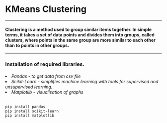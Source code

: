 <h1>KMeans Clustering</h1>
<hr>
<h4>Clustering is a method used to group similar items together. In simple terms, it takes a set of data points and divides them into groups, called clusters, where points in the same group are more similar to each other than to points in other groups.</h4>
<hr>
<h3>Installation of required libraries.</h3>
<h6>
<li>Pandas - to get data from csv file</li>
<li>Scikit-Learn - simplifies machine learning with tools for supervised and unsupervised learning.</li>
<li>Matplotlib - visualisation of graphs</li>
</h6>


    pip install pandas
    pip install scikit-learn
    pip install matplotlib

